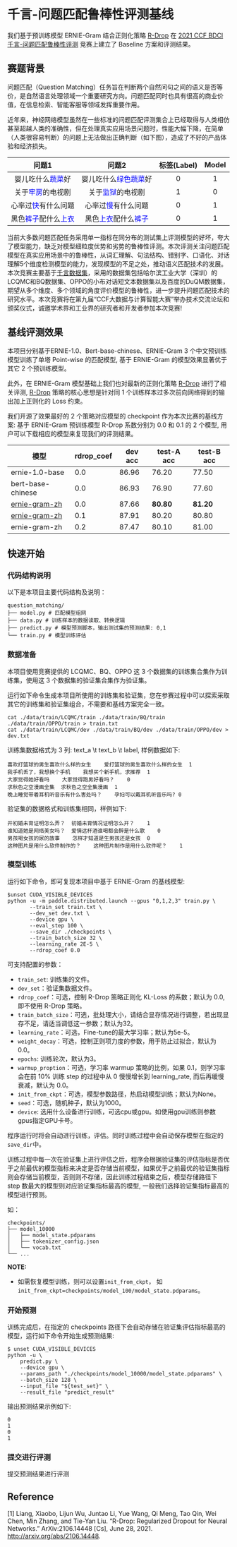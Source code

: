 # 千言-问题匹配鲁棒性评测基线

我们基于预训练模型 ERNIE-Gram 结合正则化策略 [R-Drop](https://arxiv.org/abs/2106.14448) 在 [2021 CCF BDCI 千言-问题匹配鲁棒性评测](http://bx233.bcc-bdbl.baidu.com/aistudio/competition/detail/216) 竞赛上建立了 Baseline 方案和评测结果。

## 赛题背景

问题匹配（Question Matching）任务旨在判断两个自然问句之间的语义是否等价，是自然语言处理领域一个重要研究方向。问题匹配同时也具有很高的商业价值，在信息检索、智能客服等领域发挥重要作用。  
      
近年来，神经网络模型虽然在一些标准的问题匹配评测集合上已经取得与人类相仿甚至超越人类的准确性，但在处理真实应用场景问题时，性能大幅下降，在简单（人类很容易判断）的问题上无法做出正确判断（如下图），造成了不好的产品体验和经济损失。 

|       问题1        |        问题2         | 标签(Label) | Model |
| :----------------: | :------------------: | :---------: | :-----: |
|  婴儿吃什么<font color=#0000FF>蔬菜</font>好  | 婴儿吃什么<font color=#0000FF>绿色蔬菜</font>好 |      0      |    1    |
|  关于<font color=#0000FF>牢房</font>的电视剧  |   关于<font color=#0000FF>监狱</font>的电视剧   |      1      |    0    |
| 心率过<font color=#0000FF>快</font>有什么问题 |  心率过<font color=#0000FF>慢</font>有什么问题  |      0      |    1    |
| 黑色<font color=#0000FF>裤子</font>配什么<font color=#0000FF>上衣</font> |  黑色<font color=#0000FF>上衣</font>配什么<font color=#0000FF>裤子</font>  |      0      |    1    |
  
当前大多数问题匹配任务采用单一指标在同分布的测试集上评测模型的好坏，夸大了模型能力，缺乏对模型细粒度优势和劣势的鲁棒性评测。本次评测关注问题匹配模型在真实应用场景中的鲁棒性，从词汇理解、句法结构、错别字、口语化、对话理解5个维度检测模型的能力，发现模型的不足之处，推动语义匹配技术的发展。本次竞赛主要基于[千言数据集]( https://luge.ai)，采用的数据集包括哈尔滨工业大学（深圳）的LCQMC和BQ数据集、OPPO的小布对话短文本数据集以及百度的DuQM数据集，期望从多个维度、多个领域的角度评价模型的鲁棒性，进一步提升问题匹配技术的研究水平。本次竞赛将在第九届“CCF大数据与计算智能大赛”举办技术交流论坛和颁奖仪式，诚邀学术界和工业界的研究者和开发者参加本次竞赛!

## 基线评测效果
本项目分别基于ERNIE-1.0、Bert-base-chinese、ERNIE-Gram 3 个中文预训练模型训练了单塔 Point-wise 的匹配模型, 基于 ERNIE-Gram 的模型效果显著优于其它 2 个预训练模型。  

此外，在 ERNIE-Gram 模型基础上我们也对最新的正则化策略 [R-Drop](https://arxiv.org/abs/2106.14448) 进行了相关评测, [R-Drop](https://arxiv.org/abs/2106.14448) 策略的核心思想是针对同 1 个训练样本过多次前向网络得到的输出加上正则化的 Loss 约束。  

我们开源了效果最好的 2 个策略对应模型的 checkpoint 作为本次比赛的基线方案: 基于 ERNIE-Gram 预训练模型 R-Drop 系数分别为 0.0 和 0.1 的 2 个模型, 用户可以下载相应的模型来复现我们的评测结果。  

| 模型  | rdrop_coef | dev acc | test-A acc | test-B acc|
| ---- | ---- |-----|--------|------- |
| ernie-1.0-base |0.0| 86.96 |76.20 | 77.50|
| bert-base-chinese |0.0| 86.93| 76.90 |77.60 |
| [ernie-gram-zh](https://paddlenlp.bj.bcebos.com/models/text_matching/question_matching_rdrop0p0_baseline_model.tar) | 0.0 |87.66 | **80.80** | **81.20** |
| [ernie-gram-zh](https://paddlenlp.bj.bcebos.com/models/text_matching/question_matching_rdrop0p1_baseline_model.tar) | 0.1 |87.91 | 80.20 | 80.80 |
| ernie-gram-zh | 0.2 |87.47 | 80.10 | 81.00 |


## 快速开始

### 代码结构说明

以下是本项目主要代码结构及说明：
```
question_matching/
├── model.py # 匹配模型组网
├── data.py # 训练样本的数据读取、转换逻辑
├── predict.py # 模型预测脚本，输出测试集的预测结果: 0,1
└── train.py # 模型训练评估
```

### 数据准备
本项目使用竞赛提供的 LCQMC、BQ、OPPO 这 3 个数据集的训练集合集作为训练集，使用这 3 个数据集的验证集合集作为验证集。  

运行如下命令生成本项目所使用的训练集和验证集，您在参赛过程中可以探索采取其它的训练集和验证集组合，不需要和基线方案完全一致。
```shell
cat ./data/train/LCQMC/train ./data/train/BQ/train ./data/train/OPPO/train > train.txt
cat ./data/train/LCQMC/dev ./data/train/BQ/dev ./data/train/OPPO/dev > dev.txt
```
训练集数据格式为 3 列: text_a \t text_b \t label, 样例数据如下:
```text
喜欢打篮球的男生喜欢什么样的女生    爱打篮球的男生喜欢什么样的女生  1
我手机丢了，我想换个手机    我想买个新手机，求推荐  1
大家觉得她好看吗    大家觉得跑男好看吗？    0
求秋色之空漫画全集  求秋色之空全集漫画  1
晚上睡觉带着耳机听音乐有什么害处吗？    孕妇可以戴耳机听音乐吗? 0
```
验证集的数据格式和训练集相同，样例如下:
```
开初婚未育证明怎么弄？  初婚未育情况证明怎么开？    1
谁知道她是网络美女吗？  爱情这杯酒谁喝都会醉是什么歌    0
男孩喝女孩的尿的故事    怎样才知道是生男孩还是女孩  0
这种图片是用什么软件制作的？    这种图片制作是用什么软件呢？    1
```

### 模型训练
运行如下命令，即可复现本项目中基于 ERNIE-Gram 的基线模型:

```shell
$unset CUDA_VISIBLE_DEVICES
python -u -m paddle.distributed.launch --gpus "0,1,2,3" train.py \
       --train_set train.txt \
       --dev_set dev.txt \
       --device gpu \
       --eval_step 100 \
       --save_dir ./checkpoints \
       --train_batch_size 32 \
       --learning_rate 2E-5 \
       --rdrop_coef 0.0
```

可支持配置的参数：
* `train_set`: 训练集的文件。
* `dev_set`：验证集数据文件。
* `rdrop_coef`：可选，控制 R-Drop 策略正则化 KL-Loss 的系数；默认为 0.0, 即不使用 R-Drop 策略。
* `train_batch_size`：可选，批处理大小，请结合显存情况进行调整，若出现显存不足，请适当调低这一参数；默认为32。
* `learning_rate`：可选，Fine-tune的最大学习率；默认为5e-5。
* `weight_decay`：可选，控制正则项力度的参数，用于防止过拟合，默认为0.0。
* `epochs`: 训练轮次，默认为3。
* `warmup_proption`：可选，学习率 warmup 策略的比例，如果 0.1，则学习率会在前 10% 训练 step 的过程中从 0 慢慢增长到 learning_rate, 而后再缓慢衰减，默认为 0.0。
* `init_from_ckpt`：可选，模型参数路径，热启动模型训练；默认为None。
* `seed`：可选，随机种子，默认为1000。
* `device`: 选用什么设备进行训练，可选cpu或gpu。如使用gpu训练则参数gpus指定GPU卡号。

程序运行时将会自动进行训练，评估。同时训练过程中会自动保存模型在指定的`save_dir`中。  

训练过程中每一次在验证集上进行评估之后，程序会根据验证集的评估指标是否优于之前最优的模型指标来决定是否存储当前模型，如果优于之前最优的验证集指标则会存储当前模型，否则则不存储，因此训练过程结束之后，模型存储路径下 step 数最大的模型则对应验证集指标最高的模型, 一般我们选择验证集指标最高的模型进行预测。

如：
```text
checkpoints/
├── model_10000
│   ├── model_state.pdparams
│   ├── tokenizer_config.json
│   └── vocab.txt
└── ...
```

**NOTE:**
* 如需恢复模型训练，则可以设置`init_from_ckpt`， 如`init_from_ckpt=checkpoints/model_100/model_state.pdparams`。


### 开始预测
训练完成后，在指定的 checkpoints 路径下会自动存储在验证集评估指标最高的模型，运行如下命令开始生成预测结果:
```shell
$ unset CUDA_VISIBLE_DEVICES
python -u \
    predict.py \
    --device gpu \
    --params_path "./checkpoints/model_10000/model_state.pdparams" \
    --batch_size 128 \
    --input_file "${test_set}" \
    --result_file "predict_result"
```

输出预测结果示例如下:
```text
0
1
0
1
```
### 提交进行评测
提交预测结果进行评测

## Reference
[1] Liang, Xiaobo, Lijun Wu, Juntao Li, Yue Wang, Qi Meng, Tao Qin, Wei Chen, Min Zhang, and Tie-Yan Liu. “R-Drop: Regularized Dropout for Neural Networks.” ArXiv:2106.14448 [Cs], June 28, 2021. http://arxiv.org/abs/2106.14448.  
